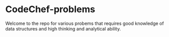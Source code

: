 # CodeChef-problems
Welcome to the repo for various probems that requires good knowledge of data structures and high thinking and analytical ability.
